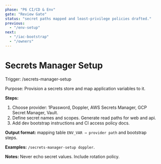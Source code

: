 ```yaml
---
phase: "P6 CI/CD & Env"
gate: "Review Gate"
status: "secret paths mapped and least-privilege policies drafted."
previous:
  - "/env-setup"
next:
  - "/iac-bootstrap"
  - "/owners"
---
```


# Secrets Manager Setup

Trigger: /secrets-manager-setup <provider>

Purpose: Provision a secrets store and map application variables to it.

**Steps:**

1. Choose provider: 1Password, Doppler, AWS Secrets Manager, GCP Secret Manager, Vault.
2. Define secret names and scopes. Generate read paths for web and api.
3. Add dev bootstrap instructions and CI access policy docs.

**Output format:** mapping table `ENV_VAR → provider path` and bootstrap steps.

**Examples:** `/secrets-manager-setup doppler`.

**Notes:** Never echo secret values. Include rotation policy.

